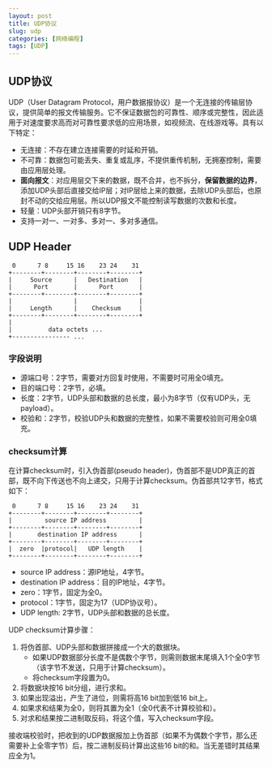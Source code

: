 ```yaml
---
layout: post
title: UDP协议
slug: udp
categories: [网络编程]
tags: [UDP]
---
```


## UDP协议
UDP（User Datagram Protocol，用户数据报协议）是一个无连接的传输层协议，提供简单的报文传输服务。它不保证数据包的可靠性、顺序或完整性，因此适用于对速度要求高而对可靠性要求低的应用场景，如视频流、在线游戏等。具有以下特定：
+ 无连接：不存在建立连接需要的时延和开销。
+ 不可靠：数据包可能丢失、重复或乱序，不提供重传机制，无拥塞控制，需要由应用层处理。
+ **面向报文**：对应用层交下来的数据，既不合并，也不拆分，**保留数据的边界**，添加UDP头部后直接交给IP层；对IP层给上来的数据，去除UDP头部后，也原封不动的交给应用层。所以UDP报文不能控制读写数据的次数和长度。
+ 轻量：UDP头部开销只有8字节。
+ 支持一对一、一对多、多对一、多对多通信。
## UDP Header

```
 0      7 8     15 16    23 24    31
+--------+--------+--------+--------+
|     Source      |   Destination   |
|      Port       |      Port       |
+--------+--------+--------+--------+
|                 |                 |
|     Length      |    Checksum     |
+--------+--------+--------+--------+
|
|          data octets ...
+---------------- ...
```
### 字段说明
+ 源端口号：2字节，需要对方回复时使用，不需要时可用全0填充。
+ 目的端口号：2字节，必填。
+ 长度：2字节，UDP头部和数据的总长度，最小为8字节（仅有UDP头，无payload）。
+ 校验和：2字节，校验UDP头和数据的完整性，如果不需要校验则可用全0填充。

### checksum计算
在计算checksum时，引入伪首部(pseudo header)，伪首部不是UDP真正的首部，既不向下传送也不向上递交，只用于计算checksum。伪首部共12字节，格式如下：

```
 0      7 8     15 16    23 24    31
+--------+--------+--------+--------+
|         source IP address         |
+--------+--------+--------+--------+
|       destination IP address      |
+--------+--------+--------+--------+
|  zero  |protocol|   UDP length    |
+--------+--------+--------+--------+
```
+ source IP address：源IP地址，4字节。
+ destination IP address：目的IP地址，4字节。
+ zero：1字节，固定为全0。
+ protocol：1字节，固定为17（UDP协议号）。
+ UDP length: 2字节，UDP头部和数据的总长度。

UDP checksum计算步骤：
1. 将伪首部、UDP头部和数据拼接成一个大的数据块。
    + 如果UDP数据部分长度不是偶数个字节，则需则数据末尾填入1个全0字节（该字节不发送，只用于计算checksum）。
    + 将checksum字段置为0。
1. 将数据块按16 bit分组，进行求和。
1. 如果出现溢出，产生了进位，则需将高16 bit加到低16 bit上。
1. 如果求和结果为全0，则将其置为全1（全0代表不计算校验和）。
1. 对求和结果按二进制取反码，将这个值，写入checksum字段。

接收端校验时，把收到的UDP数据报加上伪首部（如果不为偶数个字节，那么还需要补上全零字节）后，按二进制反码计算出这些16 bit的和。当无差错时其结果应全为1。